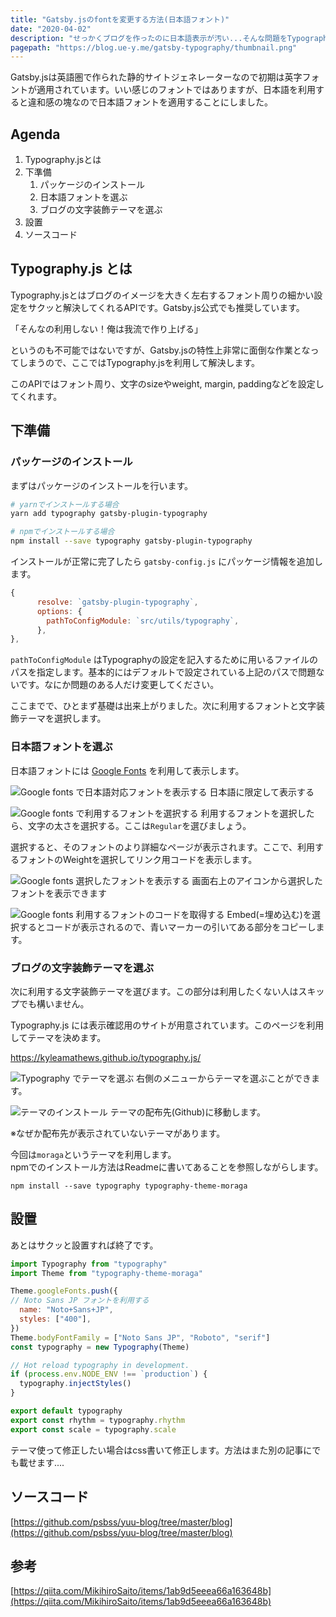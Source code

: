 ```yaml
---
title: "Gatsby.jsのfontを変更する方法(日本語フォント)"
date: "2020-04-02"
description: "せっかくブログを作ったのに日本語表示が汚い...そんな問題をTypography.jsでサクッと解決します。"
pagepath: "https://blog.ue-y.me/gatsby-typography/thumbnail.png"
---
```

Gatsby.jsは英語圏で作られた静的サイトジェネレーターなので初期は英字フォントが適用されています。いい感じのフォントではありますが、日本語を利用すると違和感の塊なので日本語フォントを適用することにしました。

## Agenda
1. Typography.jsとは
2. 下準備
   1. パッケージのインストール
   2. 日本語フォントを選ぶ
   3. ブログの文字装飾テーマを選ぶ
3. 設置
4. ソースコード

## Typography.js とは
Typography.jsとはブログのイメージを大きく左右するフォント周りの細かい設定をサクッと解決してくれるAPIです。Gatsby.js公式でも推奨しています。

「そんなの利用しない！俺は我流で作り上げる」

というのも不可能ではないですが、Gatsby.jsの特性上非常に面倒な作業となってしまうので、ここではTypography.jsを利用して解決します。

このAPIではフォント周り、文字のsizeやweight, margin, paddingなどを設定してくれます。

## 下準備
### パッケージのインストール
まずはパッケージのインストールを行います。
```bash
# yarnでインストールする場合
yarn add typography gatsby-plugin-typography

# npmでインストールする場合
npm install --save typography gatsby-plugin-typography
```

インストールが正常に完了したら ```gatsby-config.js``` にパッケージ情報を追加します。
```js:title=gatsby-config.js
{
      resolve: `gatsby-plugin-typography`,
      options: {
        pathToConfigModule: `src/utils/typography`,
      },
},
```

```pathToConfigModule``` はTypographyの設定を記入するために用いるファイルのパスを指定します。基本的にはデフォルトで設定されている上記のパスで問題ないです。なにか問題のある人だけ変更してください。

ここまでで、ひとまず基礎は出来上がりました。次に利用するフォントと文字装飾テーマを選択します。

### 日本語フォントを選ぶ
日本語フォントには [Google Fonts](https://fonts.google.com/?subset=japanese) を利用して表示します。 

![Google fonts で日本語対応フォントを表示する](./googlefonts_ja_useja.png)
日本語に限定して表示する

![Google fonts で利用するフォントを選択する](googlefonts_ja_selectstyles.png)
利用するフォントを選択したら、文字の太さを選択する。ここは```Regular```を選びましょう。

選択すると、そのフォントのより詳細なページが表示されます。ここで、利用するフォントのWeightを選択してリンク用コードを表示します。

![Google fonts 選択したフォントを表示する](googlefonts_ja_openwindow.png)
画面右上のアイコンから選択したフォントを表示できます

![Google fonts 利用するフォントのコードを取得する](googlefonts_ja_usefonts.png)
Embed(=埋め込む)を選択するとコードが表示されるので、青いマーカーの引いてある部分をコピーします。

### ブログの文字装飾テーマを選ぶ
次に利用する文字装飾テーマを選びます。この部分は利用したくない人はスキップでも構いません。

Typography.js には表示確認用のサイトが用意されています。このページを利用してテーマを決めます。

https://kyleamathews.github.io/typography.js/

![Typography でテーマを選ぶ](typography_theme.png)
右側のメニューからテーマを選ぶことができます。

![テーマのインストール](typography_pickuptheme.png)
テーマの配布先(Github)に移動します。

※なぜか配布先が表示されていないテーマがあります。

今回は```moraga```というテーマを利用します。  
npmでのインストール方法はReadmeに書いてあることを参照しながらします。

```bash:title=bash
npm install --save typography typography-theme-moraga
```

## 設置
あとはサクッと設置すれば終了です。

```js:title=typography.js
import Typography from "typography"
import Theme from "typography-theme-moraga"

Theme.googleFonts.push({
// Noto Sans JP フォントを利用する
  name: "Noto+Sans+JP",
  styles: ["400"],
})
Theme.bodyFontFamily = ["Noto Sans JP", "Roboto", "serif"]
const typography = new Typography(Theme)

// Hot reload typography in development.
if (process.env.NODE_ENV !== `production`) {
  typography.injectStyles()
}

export default typography
export const rhythm = typography.rhythm
export const scale = typography.scale

```

テーマ使って修正したい場合はcss書いて修正します。方法はまた別の記事にでも載せます....

## ソースコード
[https://github.com/psbss/yuu-blog/tree/master/blog](https://github.com/psbss/yuu-blog/tree/master/blog)

## 参考
[https://qiita.com/MikihiroSaito/items/1ab9d5eeea66a163648b](https://qiita.com/MikihiroSaito/items/1ab9d5eeea66a163648b)